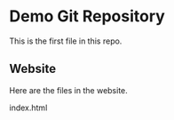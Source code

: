 # Demo Git Repository

This is the first file in this repo.

## Website

Here are the files in the website.

index.html
